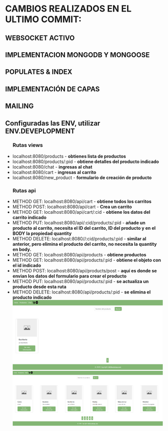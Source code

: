 

<h1><b>CAMBIOS REALIZADOS EN EL ULTIMO COMMIT:</b></h1>
<h2> WEBSOCKET ACTIVO</h2>
<h2> IMPLEMENTACION MONGODB Y MONGOOSE</h2>
<h2> POPULATES & INDEX</h2>
<h2>IMPLEMENTACIÓN DE CAPAS</h2>
<H2> MAILING </h2>
<h2> Configuradas las ENV, utilizar ENV.DEVEPLOPMENT</h2>
<ul>
<h3><b>Rutas views</b></h3>
<li>localhost:8080/products - <b>obtienes lista de productos</b></li>
<li>localhost:8080/products/:pid - <b>obtiene detalles del producto indicado </b></li>
<li>localhost:8080/chat - <b>ingresas al chat</b></li>
<li>localhost:8080/cart - <b>ingresas al carrito</b></li>
<li>localhost:8080/new_product - <b>formulario de creación de producto</b></li>
</ul>
<ul>
<h3><b>Rutas api</b></h3>
<li>METHOD GET: localhost:8080/api/cart - <b>obtiene todos los carritos</b></li>
<li>METHOD POST: localhost:8080/api/cart - <b>Crea un carrito</b></li>
<li>METHOD GET: localhost:8080/api/cart/:cid - <b>obtiene los datos del carrito indicado</b></li>
<li>METHOD PUT: localhost:8080/api/:cid/products/:pid - <b>añade un producto al carrito, necesita el ID del carrito, ID del producto y en el BODY la propiedad quantity</b></li>
<li>METHOD DELETE: localhost:8080//:cid/products/:pid - <b>similar al anterior, pero elimina el producto del carrito, no necesita la quantity en body.</b></li>
<li>METHOD GET: localhost:8080/api/products - <b>obtiene productos</b></li>
<li>METHOD GET: localhost:8080/api/products/:pid - <b>obtiene el objeto con el id indicado</b></li>
<li>METHOD POST: localhost:8080/api/products/post - <b>aquí es donde se envian los datos del formulario para crear el producto</b></li>
<li>METHOD PUT: localhost:8080/api/products/:pid - <b>se actualiza un producto desde esta ruta</b></li>
<li>METHOD DELETE: localhost:8080/api/products/:pid - <b>se elimina el producto indicado</b></li>
<img src="./src/img/filter.png">
<img src="./src/img/trabajopages.png">
</ul>
